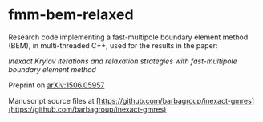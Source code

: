 fmm-bem-relaxed
=======
Research code implementing a fast-multipole boundary element method (BEM), in multi-threaded C++, used for the results in the paper:

*Inexact Krylov iterations and relaxation strategies with fast-multipole boundary element method*

Preprint on [arXiv:1506.05957](http://arxiv.org/abs/1506.05957)

Manuscript source files at [https://github.com/barbagroup/inexact-gmres](https://github.com/barbagroup/inexact-gmres)
